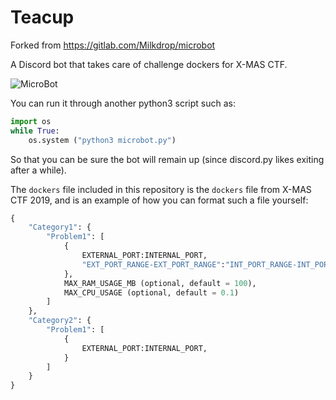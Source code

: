 # Teacup
Forked from https://gitlab.com/Milkdrop/microbot

A Discord bot that takes care of challenge dockers for X-MAS CTF.

![MicroBot](https://htsp.ro/assets/images/posts/X-MAS_CTF_Logistics/microbot.png)

You can run it through another python3 script such as:

```python
import os
while True:
    os.system ("python3 microbot.py")
```

So that you can be sure the bot will remain up (since discord.py likes exiting after a while).

The `dockers` file included in this repository is the `dockers` file from X-MAS CTF 2019, and is an example of how you can format such a file yourself:
```python
{
    "Category1": {
        "Problem1": [
            {
                EXTERNAL_PORT:INTERNAL_PORT,
                "EXT_PORT_RANGE-EXT_PORT_RANGE":"INT_PORT_RANGE-INT_PORT_RANGE"
            },
            MAX_RAM_USAGE_MB (optional, default = 100),
            MAX_CPU_USAGE (optional, default = 0.1)
        ]
    },
    "Category2": {
        "Problem1": [
            {
                EXTERNAL_PORT:INTERNAL_PORT,
            }
        ]
    }
}
```
